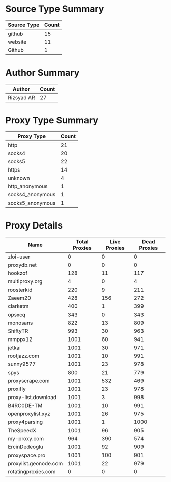 # Source Type Summary

| Source Type | Count |
|-------------|-------|
| github | 15 |
| website | 11 |
| Github | 1 |


# Author Summary

| Author | Count |
|--------|-------|
| Rizsyad AR | 27 |


# Proxy Type Summary

| Proxy Type | Count |
|------------|-------|
| http | 21 |
| socks4 | 20 |
| socks5 | 22 |
| https | 14 |
| unknown | 4 |
| http_anonymous | 1 |
| socks4_anonymous | 1 |
| socks5_anonymous | 1 |


# Proxy Details

| Name | Total Proxies | Live Proxies | Dead Proxies |
|------|---------------|--------------|---------------|
| zloi-user | 0 | 0 | 0 |
| proxydb.net | 0 | 0 | 0 |
| hookzof | 128 | 11 | 117 |
| multiproxy.org | 4 | 0 | 4 |
| roosterkid | 220 | 9 | 211 |
| Zaeem20 | 428 | 156 | 272 |
| clarketm | 400 | 1 | 399 |
| opsxcq | 343 | 0 | 343 |
| monosans | 822 | 13 | 809 |
| ShiftyTR | 993 | 30 | 963 |
| mmppx12 | 1001 | 60 | 941 |
| jetkai | 1001 | 30 | 971 |
| rootjazz.com | 1001 | 10 | 991 |
| sunny9577 | 1001 | 23 | 978 |
| spys | 800 | 21 | 779 |
| proxyscrape.com | 1001 | 532 | 469 |
| proxifly | 1001 | 23 | 978 |
| proxy-list.download | 1001 | 3 | 998 |
| B4RC0DE-TM | 1001 | 10 | 991 |
| openproxylist.xyz | 1001 | 26 | 975 |
| proxy4parsing | 1001 | 1 | 1000 |
| TheSpeedX | 1001 | 96 | 905 |
| my-proxy.com | 964 | 390 | 574 |
| ErcinDedeoglu | 1001 | 92 | 909 |
| proxyspace.pro | 1001 | 100 | 901 |
| proxylist.geonode.com | 1001 | 22 | 979 |
| rotatingproxies.com | 0 | 0 | 0 |
